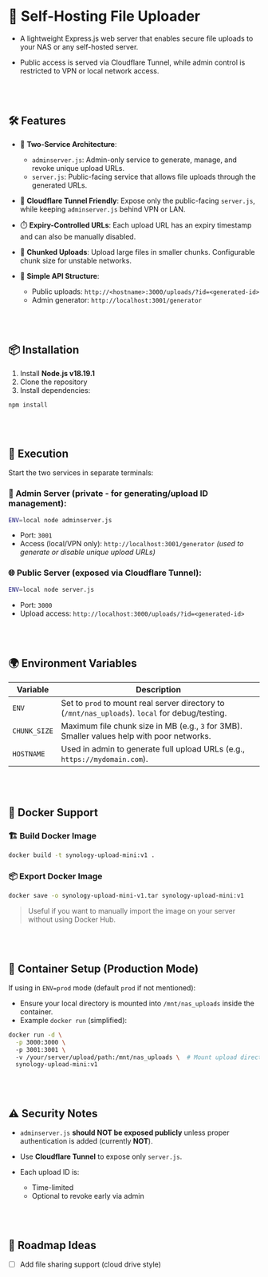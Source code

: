 # 📂 Self-Hosting File Uploader

- A lightweight Express.js web server that enables secure file uploads to your NAS or any self-hosted server.  

- Public access is served via Cloudflare Tunnel, while admin control is restricted to VPN or local network access.


<br>
<br>

## 🛠️ Features

- 🔐 **Two-Service Architecture**:
  - `adminserver.js`: Admin-only service to generate, manage, and revoke unique upload URLs.
  - `server.js`: Public-facing service that allows file uploads through the generated URLs.
  
- 📡 **Cloudflare Tunnel Friendly**: Expose only the public-facing `server.js`, while keeping `adminserver.js` behind VPN or LAN.

- ⏱️ **Expiry-Controlled URLs**: Each upload URL has an expiry timestamp and can also be manually disabled.

- 🧩 **Chunked Uploads**: Upload large files in smaller chunks. Configurable chunk size for unstable networks.

- 🧾 **Simple API Structure**:
  - Public uploads: `http://<hostname>:3000/uploads/?id=<generated-id>`
  - Admin generator: `http://localhost:3001/generator`


<br>
<br>


## 📦 Installation

1. Install **Node.js v18.19.1**
2. Clone the repository
3. Install dependencies:

```bash
npm install
````

<br>
<br>


## 🚀 Execution

Start the two services in separate terminals:

### 🔧 Admin Server (private - for generating/upload ID management):

```bash
ENV=local node adminserver.js
```

* Port: `3001`
* Access (local/VPN only):
  `http://localhost:3001/generator`
  *(used to generate or disable unique upload URLs)*

### 🌐 Public Server (exposed via Cloudflare Tunnel):

```bash
ENV=local node server.js
```

* Port: `3000`
* Upload access:
  `http://localhost:3000/uploads/?id=<generated-id>`


<br>
<br>


## 🌍 Environment Variables

| Variable     | Description                                                                                      |
| ------------ | ------------------------------------------------------------------------------------------------ |
| `ENV`        | Set to `prod` to mount real server directory to (`/mnt/nas_uploads`). `local` for debug/testing. |
| `CHUNK_SIZE` | Maximum file chunk size in MB (e.g., `3` for 3MB). Smaller values help with poor networks.       |
| `HOSTNAME`   | Used in admin to generate full upload URLs (e.g., `https://mydomain.com`).                       |


<br>
<br>


## 🐳 Docker Support

### 🏗️ Build Docker Image

```bash
docker build -t synology-upload-mini:v1 .
```

### 📦 Export Docker Image

```bash
docker save -o synology-upload-mini-v1.tar synology-upload-mini:v1
```

> Useful if you want to manually import the image on your server without using Docker Hub.


<br>
<br>


## 🧱 Container Setup (Production Mode)

If using in `ENV=prod` mode (default `prod` if not mentioned):

* Ensure your local directory is mounted into `/mnt/nas_uploads` inside the container.
* Example `docker run` (simplified):

```bash
docker run -d \
  -p 3000:3000 \    
  -p 3001:3001 \   
  -v /your/server/upload/path:/mnt/nas_uploads \  # Mount upload directory
  synology-upload-mini:v1
```

<br>
<br>

## ⚠️ Security Notes

* `adminserver.js` **should NOT be exposed publicly** unless proper authentication is added (currently **NOT**).
* Use **Cloudflare Tunnel** to expose only `server.js`.
* Each upload ID is:

  * Time-limited
  * Optional to revoke early via admin

<br>
<br>

## 📌 Roadmap Ideas

* [ ] Add file sharing support (cloud drive style)

<br>
<br>
<br>
<br>

